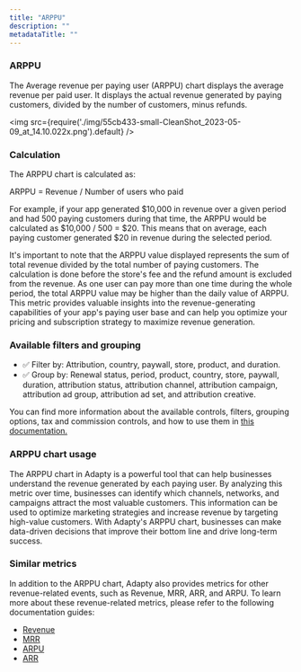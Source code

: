 ```yaml
---
title: "ARPPU"
description: ""
metadataTitle: ""
---
```


### ARPPU

The Average revenue per paying user (ARPPU) chart displays the average revenue per paid user. It displays the actual revenue generated by paying customers, divided by the number of customers, minus refunds.


<img
  src={require('./img/55cb433-small-CleanShot_2023-05-09_at_14.10.022x.png').default}
/>





### Calculation

The ARPPU chart is calculated as:

ARPPU = Revenue / Number of users who paid

For example, if your app generated $10,000 in revenue over a given period and had 500 paying customers during that time, the ARPPU would be calculated as $10,000 / 500 = $20. This means that on average, each paying customer generated $20 in revenue during the selected period.

 It's important to note that the ARPPU value displayed represents the sum of total revenue divided by the total number of paying customers. The calculation is done before the store's fee and the refund amount is excluded from the revenue. As one user can pay more than one time during the whole period, the total ARPPU value may be higher than the daily value of ARPPU. This metric provides valuable insights into the revenue-generating capabilities of your app's paying user base and can help you optimize your pricing and subscription strategy to maximize revenue generation.

### Available filters and grouping

- ✅ Filter by: Attribution, country, paywall, store, product, and duration. 
- ✅ Group by: Renewal status, period, product, country, store, paywall, duration, attribution status, attribution channel, attribution campaign, attribution ad group, attribution ad set, and attribution creative. 

You can find more information about the available controls, filters, grouping options, tax and commission controls, and how to use them in [this documentation.](https://docs.adapty.io/docs/controls-filters-grouping-compare-proceeds)

### ARPPU chart usage

The ARPPU chart in Adapty is a powerful tool that can help businesses understand the revenue generated by each paying user. By analyzing this metric over time, businesses can identify which channels, networks, and campaigns attract the most valuable customers. This information can be used to optimize marketing strategies and increase revenue by targeting high-value customers. With Adapty's ARPPU chart, businesses can make data-driven decisions that improve their bottom line and drive long-term success.

### Similar metrics

In addition to the ARPPU chart, Adapty also provides metrics for other revenue-related events, such as Revenue, MRR, ARR, and ARPU. To learn more about these revenue-related metrics, please refer to the following documentation guides:

- [Revenue](https://docs.adapty.io/docs/revenue)
- [MRR](https://docs.adapty.io/docs/mrr)
- [ARPU](https://docs.adapty.io/docs/arpu)
- [ARR](https://docs.adapty.io/docs/arr)